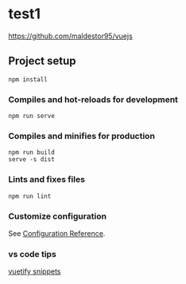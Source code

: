 # test1
https://github.com/maldestor95/vuejs

## Project setup
```
npm install
```

### Compiles and hot-reloads for development
```
npm run serve
```

### Compiles and minifies for production
```
npm run build
serve -s dist
```

### Lints and fixes files
```
npm run lint
```

### Customize configuration
See [Configuration Reference](https://cli.vuejs.org/config/).

### vs code tips
[vuetify snippets ](https://github.com/Coder911th/Vuetify-CamelCase-Snippets/blob/master/documentation.md)
